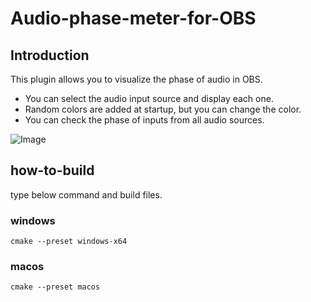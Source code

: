 # Audio-phase-meter-for-OBS

## Introduction

This plugin allows you to visualize the phase of audio in OBS.

* You can select the audio input source and display each one.
* Random colors are added at startup, but you can change the color.
* You can check the phase of inputs from all audio sources.

![Image](https://github.com/user-attachments/assets/116ed954-ba84-45fa-bf37-f741bb0b736f)

## how-to-build
type below command and build files. 
### windows
```
cmake --preset windows-x64
```

### macos
```
cmake --preset macos
```